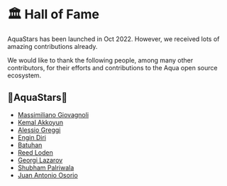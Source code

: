 # 🏛️ Hall of Fame

AquaStars has been launched in Oct 2022. However, we received lots of amazing contributions already. 

We would like to thank the following people, among many other contributors, for their efforts and contributions to the Aqua open source ecosystem.

## 🌟AquaStars🌟

- [Massimiliano Giovagnoli](https://twitter.com/maxgio92)
- [Kemal Akkoyun](https://github.com/kakkoyun/)
- [Alessio Greggi](https://twitter.com/alegrey91)
- [Engin Diri](https://twitter.com/_ediri)
- [Batuhan](https://twitter.com/developerguyba)
- [Reed Loden](https://github.com/reedloden)
- [Georgi Lazarov]()
- [Shubham Palriwala](https://github.com/shubhampalriwala)
- [Juan Antonio Osorio](https://github.com/JAORMX)